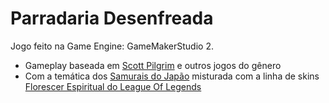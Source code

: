 # Parradaria Desenfreada
Jogo feito na Game Engine: GameMakerStudio 2. 
- Gameplay baseada em [Scott Pilgrim](https://store.steampowered.com/app/2215260/Scott_Pilgrim_vs_The_World_The_Game__Complete_Edition/?l=portuguese) e outros jogos do gênero
- Com a temática dos [Samurais do Japão](https://www.google.com/search?sca_esv=443773d40452931f&q=samurai+jap%C3%A3o+tem%C3%A1tica&udm=2&fbs=ABzOT_BYhiZpMrUAF0c9tORwPGlsjfkTCQbVbkeDjnTQtijddBji9NlWFbRgtIhh9CBGrAVAQBozFDaOkVTS4exBr1waqQZhJleSy9S0uCtPOLbECve7vT_tquFwsB0X6Ys_XhGxCt22kLfX-4kW9-cQ-26bqtGPRMM_gGO6FMvr34_-sGTZdEClWKC4ozsJXBiGl8BgMpxzbhzHODJREQhOAT98m-l6dA&sa=X&ved=2ahUKEwjhlo6LtImMAxXSH7kGHXMQAs0QtKgLegQIFRAB&biw=1920&bih=945&dpr=1) misturada com a linha de skins [Florescer Espiritual do League Of Legends](https://www.leagueoflegends.com/pt-br/event/florescer-espiritual/)
